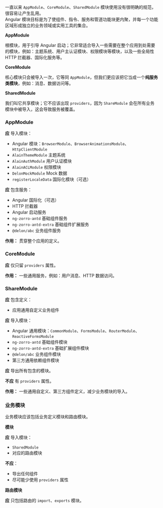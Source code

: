 一直以来 `AppModule`、`CoreModule`、`SharedModule` 模块使用没有很明确的规范，很容易让产生乱用。  
Angular 模块目标是为了使组件、指令、服务和管道功能块更内聚，并每一个功能区域形成独立的业务领域或实用工具的集合。

**AppModule**

根模块，用于引导 Angular 启动；它非常适合导入一些需要在整个应用到处需要的模块，例如：主题系统、用户主认证模块、权限模块等模块，以及一些全局性 HTTP 拦截器、国际化服务等。

**CoreModule**

核心模块只会被导入一次，它等同 `AppModule`，但我们更应该把它当成一个**纯服务类模块**，例如：消息、数据访问等。

**SharedModule**

我们叫它共享模块；它不应该出现 `providers`，因为 `ShareModule` 会在所有业务模块中被导入，这会导致服务被覆盖。

### AppModule

**应** 导入模块：

- Angular 模块：`BrowserModule`、`BrowserAnimationsModule`、`HttpClientModule`
- `AlainThemeModule` 主题系统
- `AlainAuthModule` 用户认证模块
- `AlainACLModule` 权限模块
- `DelonMockModule` Mock 数据
- `registerLocaleData` 国际化模块（可选）

**应** 包含服务：

- Angular 国际化（可选）
- HTTP 拦截器
- Angular 启动服务
- `ng-zorro-antd` 基础组件服务
- `ng-zorro-antd-extra` 基础组件扩展服务
- `@delon/abc` 业务组件服务

**作用：** 贯穿整个应用的定义。

### CoreModule

**应** 仅只留 `providers` 属性。

**作用：** 一些通用服务，例如：用户消息、HTTP 数据访问。

### ShareModule

**应** 包含定义：

- 应用通用自定义业务组件

**应** 导入模块：

- Angular 通用模块：`CommonModule`、`FormsModule`、`RouterModule`、`ReactiveFormsModule`
- `ng-zorro-antd` 基础组件模块
- `ng-zorro-antd-extra` 基础扩展组件模块
- `@delon/abc` 业务组件模块
- 第三方通用依赖组件模块

**应** 导出所有包含的模块。

**不应** 有 `providers` 属性。

**作用：** 一些通用自定义、第三方组件定义，减少业务模块的导入。

### 业务模块

业务模块应该包括业务定义模块和路由模块。

**模块**

**应** 导入模块：

- `SharedModule`
- 对应的路由模块

**不应**：

- 导出任何组件
- 尽可能少使用 `providers` 属性

**路由模块**

**应** 只包括路由的 `import`、`exports` 模块。
